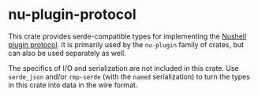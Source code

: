 # nu-plugin-protocol

This crate provides serde-compatible types for implementing the [Nushell plugin protocol](https://www.nushell.sh/contributor-book/plugin_protocol_reference.html). It is primarily used by the `nu-plugin` family of crates, but can also be used separately as well.

The specifics of I/O and serialization are not included in this crate. Use `serde_json` and/or `rmp-serde` (with the `named` serialization) to turn the types in this crate into data in the wire format.
